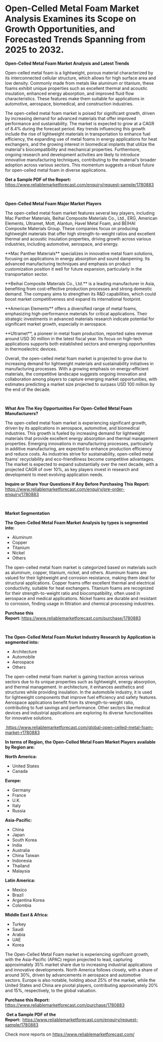 <p><h1>Open-Celled Metal Foam Market Analysis Examines its Scope on Growth Opportunities, and Forecasted Trends Spanning from 2025 to 2032.</h1></p><p><strong>Open-Celled Metal Foam Market Analysis and Latest Trends</strong></p>
<p><p>Open-celled metal foam is a lightweight, porous material characterized by its interconnected cellular structure, which allows for high surface area and low density. Commonly made from metals like aluminum or titanium, these foams exhibit unique properties such as excellent thermal and acoustic insulation, enhanced energy absorption, and improved fluid flow characteristics. These features make them suitable for applications in automotive, aerospace, biomedical, and construction industries.</p><p>The open-celled metal foam market is poised for significant growth, driven by increasing demand for advanced materials that offer improved performance and sustainability. The market is expected to grow at a CAGR of 8.4% during the forecast period. Key trends influencing this growth include the rise of lightweight materials in transportation to enhance fuel efficiency, the expanding use of metal foams in energy applications for heat exchangers, and the growing interest in biomedical implants that utilize the material's biocompatibility and mechanical properties. Furthermore, ongoing research and development activities are likely to introduce innovative manufacturing techniques, contributing to the material's broader adoption across various sectors. This momentum suggests a robust future for open-celled metal foam in diverse applications.</p></p>
<p><strong>Get a Sample PDF of the Report:&nbsp;</strong> <a href="https://www.reliablemarketforecast.com/enquiry/request-sample/1780883?utm_campaign=3307&utm_medium=2&utm_source=Github&utm_content=ia&utm_term=25032025&utm_id=open-celled-metal-foam">https://www.reliablemarketforecast.com/enquiry/request-sample/1780883</a></p>
<p>&nbsp;</p>
<p><strong>Open-Celled Metal Foam Major Market Players</strong></p>
<p><p>The open-celled metal foam market features several key players, including Mac Panther Materials, Beihai Composite Materials Co., Ltd., ERG, American Elements, Ultramet, Mott, Alantun, Havel Metal Foam, and BEIHAI Composite Materials Group. These companies focus on producing lightweight materials that offer high strength-to-weight ratios and excellent thermal and acoustic insulation properties, driving growth across various industries, including automotive, aerospace, and energy.</p><p>**Mac Panther Materials** specializes in innovative metal foam solutions, focusing on applications in energy absorption and sound dampening. Its advanced manufacturing techniques and emphasis on product customization position it well for future expansion, particularly in the transportation sector.</p><p>**Beihai Composite Materials Co., Ltd.** is a leading manufacturer in Asia, benefiting from cost-effective production processes and strong domestic demand. The company aims to strengthen its R&D capabilities, which could boost market competitiveness and expand its international footprint.</p><p>**American Elements** offers a diversified range of metal foams, emphasizing high-performance materials for critical applications. Their strategic investments in advanced materials research indicate potential for significant market growth, especially in aerospace.</p><p>**Ultramet**, a pioneer in metal foam production, reported sales revenue around USD 30 million in the latest fiscal year. Its focus on high-tech applications supports both established sectors and emerging opportunities in thermoelectric devices.</p><p>Overall, the open-celled metal foam market is projected to grow due to increasing demand for lightweight materials and sustainability initiatives in manufacturing processes. With a growing emphasis on energy-efficient materials, the competitive landscape suggests ongoing innovation and collaboration among players to capture emerging market opportunities, with estimates predicting a market size projected to surpass USD 100 million by the end of the decade.</p></p>
<p>&nbsp;</p>
<p><strong>What Are The Key Opportunities For Open-Celled Metal Foam Manufacturers?</strong></p>
<p><p>The open-celled metal foam market is experiencing significant growth, driven by its applications in aerospace, automotive, and biomedical industries. This growth is fueled by increasing demand for lightweight materials that provide excellent energy absorption and thermal management properties. Emerging innovations in manufacturing processes, particularly in additive manufacturing, are expected to enhance production efficiency and reduce costs. As industries strive for sustainability, open-celled metal foams' recyclability and eco-friendliness become competitive advantages. The market is expected to expand substantially over the next decade, with a projected CAGR of over 10%, as key players invest in research and development to meet evolving application needs.</p></p>
<p><strong>Inquire or Share Your Questions If Any Before Purchasing This Report:</strong> <a href="https://www.reliablemarketforecast.com/enquiry/pre-order-enquiry/1780883?utm_campaign=3307&utm_medium=2&utm_source=Github&utm_content=ia&utm_term=25032025&utm_id=open-celled-metal-foam">https://www.reliablemarketforecast.com/enquiry/pre-order-enquiry/1780883</a></p>
<p>&nbsp;</p>
<p><strong>Market Segmentation</strong></p>
<p><strong>The Open-Celled Metal Foam Market Analysis by types is segmented into:</strong></p>
<p><ul><li>Aluminum</li><li>Copper</li><li>Titanium</li><li>Nickel</li><li>Others</li></ul></p>
<p><p>The open-celled metal foam market is categorized based on materials such as aluminum, copper, titanium, nickel, and others. Aluminum foams are valued for their lightweight and corrosion resistance, making them ideal for structural applications. Copper foams offer excellent thermal and electrical conductivity, suitable for heat exchangers. Titanium foams are recognized for their strength-to-weight ratio and biocompatibility, often used in aerospace and medical applications. Nickel foams are durable and resistant to corrosion, finding usage in filtration and chemical processing industries.</p></p>
<p><strong>Purchase this Report:&nbsp;</strong><a href="https://www.reliablemarketforecast.com/purchase/1780883?utm_campaign=3307&utm_medium=2&utm_source=Github&utm_content=ia&utm_term=25032025&utm_id=open-celled-metal-foam">https://www.reliablemarketforecast.com/purchase/1780883</a></p>
<p>&nbsp;</p>
<p><strong>The Open-Celled Metal Foam Market Industry Research by Application is segmented into:</strong></p>
<p><ul><li>Architecture</li><li>Automobile</li><li>Aerospace</li><li>Others</li></ul></p>
<p><p>The open-celled metal foam market is gaining traction across various sectors due to its unique properties such as lightweight, energy absorption, and thermal management. In architecture, it enhances aesthetics and structures while providing insulation. In the automobile industry, it is used for lightweight components that improve fuel efficiency and safety features. Aerospace applications benefit from its strength-to-weight ratio, contributing to fuel savings and performance. Other sectors like medical devices and industrial applications are exploring its diverse functionalities for innovative solutions.</p></p>
<p><a href="https://www.reliablemarketforecast.com/global-open-celled-metal-foam-market-r1780883?utm_campaign=3307&utm_medium=2&utm_source=Github&utm_content=ia&utm_term=25032025&utm_id=open-celled-metal-foam">&nbsp;https://www.reliablemarketforecast.com/global-open-celled-metal-foam-market-r1780883</a></p>
<p><strong>In terms of Region, the Open-Celled Metal Foam Market Players available by Region are:</strong></p>
<p>
    <p> <strong> North America: </strong>
        <ul>
            <li>United States</li>
            <li>Canada</li>
        </ul>
        </p> 
    <p> <strong> Europe: </strong>
        <ul>
            <li>Germany</li>
            <li>France</li>
            <li>U.K.</li>
            <li>Italy</li>
            <li>Russia</li>
        </ul>
        </p> 
    <p> <strong> Asia-Pacific: </strong>
        <ul>
            <li>China</li>
            <li>Japan</li>
            <li>South Korea</li>
            <li>India</li>
            <li>Australia</li>
            <li>China Taiwan</li>
            <li>Indonesia</li>
            <li>Thailand</li>
            <li>Malaysia</li>
        </ul>
        </p> 
    <p> <strong> Latin America: </strong>
        <ul>
            <li>Mexico</li>
            <li>Brazil</li>
            <li>Argentina Korea</li>
            <li>Colombia</li>
        </ul>
        </p> 
    <p> <strong> Middle East & Africa: </strong>
        <ul>
            <li>Turkey</li>
            <li>Saudi</li>
            <li>Arabia</li>
            <li>UAE</li>
            <li>Korea</li>
        </ul>
    </p>
    </p>
<p><p>The Open-Celled Metal Foam market is experiencing significant growth, with the Asia-Pacific (APAC) region projected to lead, capturing approximately 35% market share due to increasing industrial applications and innovative developments. North America follows closely, with a share of around 30%, driven by advancements in aerospace and automotive sectors. Europe is also notable, holding about 25% of the market, while the United States and China are pivotal players, contributing approximately 20% and 15%, respectively, to the global valuation.</p></p>
<p><strong>Purchase this Report: </strong><a href="https://www.reliablemarketforecast.com/purchase/1780883?utm_campaign=3307&utm_medium=2&utm_source=Github&utm_content=ia&utm_term=25032025&utm_id=open-celled-metal-foam">https://www.reliablemarketforecast.com/purchase/1780883</a></p>
<p>&nbsp;<strong>Get a Sample PDF of the Report:&nbsp;&nbsp;</strong><a href="https://www.reliablemarketforecast.com/enquiry/request-sample/1780883?utm_campaign=3307&utm_medium=2&utm_source=Github&utm_content=ia&utm_term=25032025&utm_id=open-celled-metal-foam">https://www.reliablemarketforecast.com/enquiry/request-sample/1780883</a></p>
<p><strong></strong></p>
<p>Check more reports on <a href="https://www.reliablemarketforecast.com/?utm_campaign=3307&utm_medium=2&utm_source=Github&utm_content=ia&utm_term=25032025&utm_id=open-celled-metal-foam">https://www.reliablemarketforecast.com/</a></p>